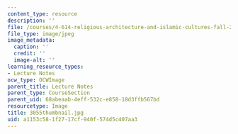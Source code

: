 ```yaml
---
content_type: resource
description: ''
file: /courses/4-614-religious-architecture-and-islamic-cultures-fall-2002/a1153c581f2717cf940f574d5c407aa3_3055thumbnail.jpg
file_type: image/jpeg
image_metadata:
  caption: ''
  credit: ''
  image-alt: ''
learning_resource_types:
- Lecture Notes
ocw_type: OCWImage
parent_title: Lecture Notes
parent_type: CourseSection
parent_uid: 68abeaab-4eff-532c-e858-18d3ffb567bd
resourcetype: Image
title: 3055thumbnail.jpg
uid: a1153c58-1f27-17cf-940f-574d5c407aa3
---
```

